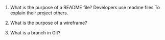 1. What is the purpose of a README file?
Developers use readme files To explain their project others.

1. What is the purpose of a wireframe?


1. What is a branch in Git?
